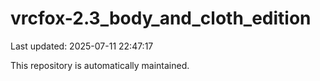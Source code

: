 # vrcfox-2.3_body_and_cloth_edition

Last updated: 2025-07-11 22:47:17

This repository is automatically maintained.
